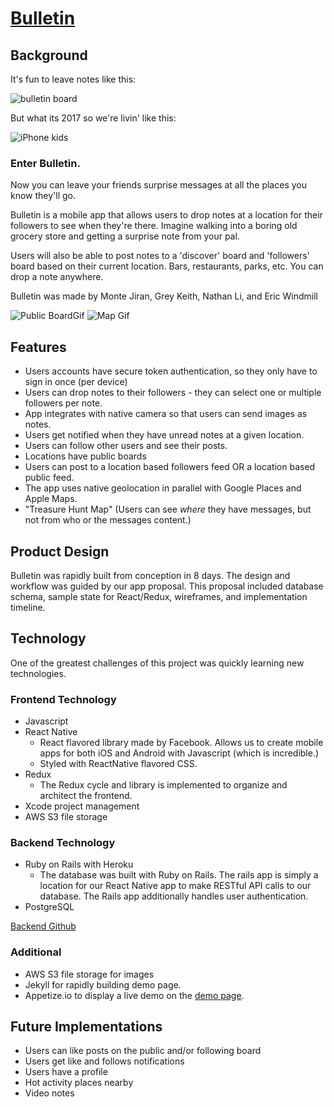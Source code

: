 # [Bulletin](https://ericwindmill.github.io/later-chat-demo/)

## Background
It's fun to leave notes like this:

![bulletin board](http://res.cloudinary.com/ericwindmill/image/upload/c_scale,w_400/v1496674527/IMG_2806_vkddzz.jpg)

But what its 2017 so we're livin' like this: 

![iPhone kids](http://res.cloudinary.com/ericwindmill/image/upload/c_scale,w_400/v1496629934/tech_yonvl1.jpg)

### Enter Bulletin. 
Now you can leave your friends surprise messages at all the places you know they'll go. 

Bulletin is a mobile app that allows users to drop notes at a location for their followers to see when they're there. Imagine walking into a boring old grocery store and getting a surprise note from your pal.

Users will also be able to post notes to a 'discover' board and 'followers' board based on their current location. Bars, restaurants, parks, etc. You can drop a note anywhere.

Bulletin was made by Monte Jiran, Grey Keith, Nathan Li, and Eric Windmill 

![Public BoardGif](http://res.cloudinary.com/ericwindmill/image/upload/c_scale,h_450/v1497279751/later-chat/search_users_gif.gif)
![Map Gif](http://res.cloudinary.com/ericwindmill/image/upload/c_scale,h_450/v1497279745/later-chat/map_gif.gif)


## Features 
* Users accounts have secure token authentication, so they only have to sign in once (per device)
* Users can drop notes to their followers - they can select one or multiple followers per note.
* App integrates with native camera so that users can send images as notes. 
* Users get notified when they have unread notes at a given location.
* Users can follow other users and see their posts.
* Locations have public boards
* Users can post to a location based followers feed OR a location based public feed.
* The app uses native geolocation in parallel with Google Places and Apple Maps.
* "Treasure Hunt Map" (Users can see *where* they have messages, but not from who or the messages content.)


## Product Design
Bulletin was rapidly built from conception in 8 days.
The design and workflow was guided by our app proposal. This proposal included database schema, sample state for React/Redux, wireframes, and implementation timeline.

## Technology
One of the greatest challenges of this project was quickly learning new technologies.

### Frontend Technology
* Javascript
* React Native
  * React flavored library made by Facebook. Allows us to create mobile apps for both iOS and Android with Javascript (which is incredible.)
  * Styled with ReactNative flavored CSS.
* Redux
  * The Redux cycle and library is implemented to organize and architect the frontend.
* Xcode project management
* AWS S3 file storage

### Backend Technology
* Ruby on Rails with Heroku
  * The database was built with Ruby on Rails. The rails app is simply a location for our React Native app to make RESTful API calls to our database. The Rails app additionally handles user authentication.
* PostgreSQL

[Backend Github](https://github.com/ericwindmill/later-chat-api)

### Additional
* AWS S3 file storage for images
* Jekyll for rapidly building demo page. 
* Appetize.io to display a live demo on the [demo page](https://ericwindmill.github.io/later-chat-demo/).

## Future Implementations
* Users can like posts on the public and/or following board
* Users get like and follows notifications
* Users have a profile
* Hot activity places nearby
* Video notes
